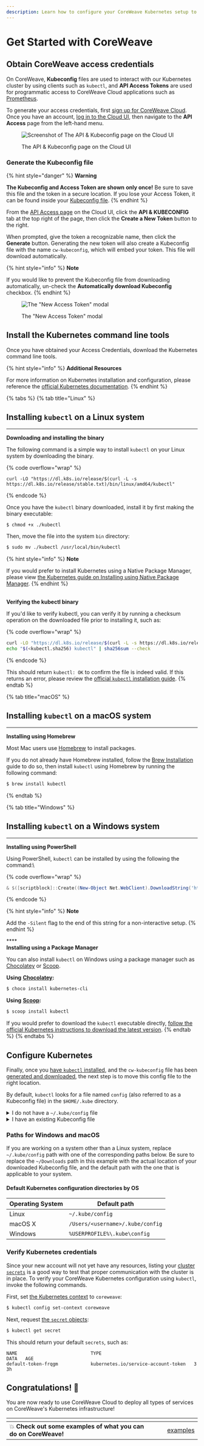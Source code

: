 ```yaml
---
description: Learn how to configure your CoreWeave Kubernetes setup to access the Cloud
---
```


# Get Started with CoreWeave

## Obtain CoreWeave access credentials

On CoreWeave, **Kubeconfig** files are used to interact with our Kubernetes cluster by using clients such as `kubectl`, and **API Access Tokens** are used for programmatic access to CoreWeave Cloud applications such as [Prometheus](../../coreweave-kubernetes/prometheus/).

To generate your access credentials, first [sign up for CoreWeave Cloud](https://cloud.coreweave.com/request-account). Once you have an account, [log in to the Cloud UI](https://cloud.coreweave.com), then navigate to the **API Access** page from the left-hand menu.

<figure><img src="../.gitbook/assets/image (7) (5).png" alt="Screenshot of The API &#x26; Kubeconfig page on the Cloud UI"><figcaption><p>The API &#x26; Kubeconfig page on the Cloud UI</p></figcaption></figure>

### Generate the Kubeconfig file

{% hint style="danger" %}
**Warning**

**The Kubeconfig and Access Token are shown** **only once!** Be sure to save this file and the token in a secure location. If you lose your Access Token, it can be found inside your [Kubeconfig file](getting-started.md#configure-kubernetes).
{% endhint %}

From the [API Access page](https://cloud.coreweave.com/api-access) on the Cloud UI, click the **API & KUBECONFIG** tab at the top right of the page, then click the **Create a New Token** button to the right.

When prompted, give the token a recognizable name, then click the **Generate** button. Generating the new token will also create a Kubeconfig file with the name `cw-kubeconfig`, which will embed your token. This file will download automatically.

{% hint style="info" %}
**Note**

If you would like to prevent the Kubeconfig file from downloading automatically, un-check the **Automatically download Kubeconfig** checkbox.
{% endhint %}

<figure><img src="../.gitbook/assets/image (4) (4).png" alt="The &#x22;New Access Token&#x22; modal"><figcaption><p>The "New Access Token" modal</p></figcaption></figure>

## Install the Kubernetes command line tools

Once you have obtained your Access Credentials, download the Kubernetes command line tools.

{% hint style="info" %}
**Additional Resources**

For more information on Kubernetes installation and configuration, please reference the [official Kubernetes documentation](https://kubernetes.io/docs/tasks/tools/install-kubectl/).
{% endhint %}

{% tabs %}
{% tab title="Linux" %}
## Installing `kubectl` on a Linux system

****

**Downloading and installing the binary**

The following command is a simple way to install `kubectl` on your Linux system by downloading the binary.

{% code overflow="wrap" %}
```
curl -LO "https://dl.k8s.io/release/$(curl -L -s https://dl.k8s.io/release/stable.txt)/bin/linux/amd64/kubectl"
```
{% endcode %}

Once you have the `kubectl` binary downloaded, install it by first making the binary executable:

```bash
$ chmod +x ./kubectl
```

Then, move the file into the system `bin` directory:

```bash
$ sudo mv ./kubectl /usr/local/bin/kubectl
```



{% hint style="info" %}
**Note**

If you would prefer to install Kubernetes using a Native Package Manager, please view [the Kubernetes guide on Installing using Native Package Manager](https://kubernetes.io/docs/tasks/tools/install-kubectl-linux/#install-using-native-package-management).
{% endhint %}

\
**Verifying the kubectl binary**

If you'd like to verify kubectl, you can verify it by running a checksum operation on the downloaded file prior to installing it, such as:

{% code overflow="wrap" %}
```bash
curl -LO "https://dl.k8s.io/release/$(curl -L -s https://dl.k8s.io/release/stable.txt)/bin/linux/amd64/kubectl"
echo "$(<kubectl.sha256) kubectl" | sha256sum --check
```
{% endcode %}



This should return `kubectl: OK` to confirm the file is indeed valid. If this returns an error, please review the [official `kubectl` installation guide](https://kubernetes.io/docs/tasks/tools/install-kubectl-linux/).
{% endtab %}

{% tab title="macOS" %}
## Installing `kubectl` on a macOS system

****

**Installing using Homebrew**

Most Mac users use [Homebrew](https://brew.sh) to install packages.

If you do not already have Homebrew installed, follow the [Brew Installation](https://brew.sh) guide to do so, then install `kubectl` using Homebrew by running the following command:

```bash
$ brew install kubectl
```
{% endtab %}

{% tab title="Windows" %}
## Installing `kubectl` on a Windows system

****

**Installing using PowerShell**

Using PowerShell, `kubectl` can be installed by using the following the command:\


{% code overflow="wrap" %}
```powershell
& $([scriptblock]::Create((New-Object Net.WebClient).DownloadString('https://raw.githubusercontent.com/coreweave/kubernetes-cloud/master/getting-started/k8ctl_setup.ps1')))
```
{% endcode %}



{% hint style="info" %}
**Note**

Add the `-Silent` flag to the end of this string for a non-interactive setup.
{% endhint %}

****\
**Installing using a Package Manager**

You can also install `kubectl` on Windows using a package manager such as [Chocolatey](https://chocolatey.org) or [Scoop](https://scoop.sh).



**Using** [**Chocolatey**](https://chocolatey.org)**:**

```powershell
$ choco install kubernetes-cli
```

**Using** [**Scoop**](https://scoop.sh)**:**

```powershell
$ scoop install kubectl
```

If you would prefer to download the `kubectl` executable directly, [follow the official Kubernetes instructions to download the latest version](https://kubernetes.io/docs/tasks/tools/install-kubectl-windows/#install-kubectl-binary-with-curl-on-windows).
{% endtab %}
{% endtabs %}

## Configure Kubernetes

Finally, once you [have `kubectl` installed](getting-started.md#installing-the-kubernetes-command-line-tools), and the `cw-kubeconfig` file has been [generated and downloaded](getting-started.md#generate-the-kubeconfig-file), the next step is to move this config file to the right location.

By default, `kubectl` looks for a file named `config` (also referred to as a Kubeconfig file) in the `$HOME/.kube` directory.

<details>

<summary>I do not have a <code>~/.kube/config</code> file</summary>

If this is your first time using Kubernetes, or you're using a system that has never had Kubernetes configured before, you probably don't have a Kubeconfig file. You can check to see if you do by inspecting the Kubeconfig default path:

```bash
ls ~/.kube/config
```

If you **do not** have a Kubeconfig file, all you need to do is create the `~/.kube` directory if it does not already exist, and then move the downloaded `cw-kubeconfig` to the `~/.kube/config` path:

```bash
mkdir ~/.kube && mv ~/Downloads/cw-kubeconfig ~/.kube/config
```

If for some reason you would like to use a different path for the config file for your cluster, you can export the `$KUBECONFIG` environment variable. For example:

```bash
export KUBECONFIG=~/.kube/cw-kubeconfig
```

Or, you can specify a path using the `--kubeconfig` option with `kubectl`.

</details>

<details>

<summary>I have an existing Kubeconfig file</summary>

If you **already have an existing Kubeconfig file,** you can install the CoreWeave Kubernetes credentials by merging the `cw-kubeconfig` file into `~/.kube/config`.

To do this, first create a backup copy of the original Kubeconfig file:

```shell
$ cp ~/.kube/config ~/.kube/config.bak
```

Next, merge the downloaded `cw-kubeconfig` file into the file at the default path using `kubectl`:

```bash
$ KUBECONFIG=~/.kube/config:~/Downloads/cw-kubeconfig \
kubectl config view --merge --flatten > ~/.kube/config
```

</details>

### Paths for Windows and macOS

If you are working on a system other than a Linux system, replace `~/.kube/config` path with one of the corresponding paths below. Be sure to replace the `~/Downloads` path in this example with the actual location of your downloaded Kubeconfig file, and the default path with the one that is applicable to your system.

#### Default Kubernetes configuration directories by OS

| Operating System | Default path                     |
| ---------------- | -------------------------------- |
| Linux            | `~/.kube/config`                 |
| macOS X          | `/Users/<username>/.kube/config` |
| Windows          | `%USERPROFILE%\.kube\config`     |

### Verify Kubernetes credentials

Since your new account will not yet have any resources, listing your [cluster `secrets`](https://kubernetes.io/docs/concepts/configuration/secret/) is a good way to test that proper communication with the cluster is in place. To verify your CoreWeave Kubernetes configuration using `kubectl`, invoke the following commands.

First, set [the Kubernetes context](https://kubernetes.io/docs/concepts/configuration/organize-cluster-access-kubeconfig/#context) to `coreweave`:

```bash
$ kubectl config set-context coreweave
```

Next, request [the `secret` objects](https://kubernetes.io/docs/concepts/configuration/secret/):

```bash
$ kubectl get secret
```

This should return your default `secrets`, such as:

```
NAME                           TYPE                                  DATA   AGE
default-token-frqgm            kubernetes.io/service-account-token   3      3h
```

## Congratulations! :tada:

You are now ready to use CoreWeave Cloud to deploy all types of services on CoreWeave's Kubernetes infrastructure!

<table data-card-size="large" data-view="cards"><thead><tr><th></th><th></th><th></th><th data-hidden data-card-target data-type="content-ref"></th></tr></thead><tbody><tr><td><span data-gb-custom-inline data-tag="emoji" data-code="1f4a5">💥</span> <strong>Check out some examples of what you can do on CoreWeave!</strong></td><td></td><td></td><td><a href="../../coreweave-kubernetes/examples/">examples</a></td></tr></tbody></table>
